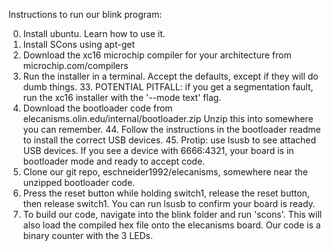Instructions to run our blink program:

0. Install ubuntu. Learn how to use it.
1. Install SCons using apt-get
2. Download the xc16 microchip compiler for your architecture from microchip.com/compilers
3. Run the installer in a terminal. Accept the defaults, except if they will do dumb things.
	33. POTENTIAL PITFALL: if you get a segmentation fault, run the xc16 installer with the '--mode text' flag.
4. Download the bootloader code from elecanisms.olin.edu/internal/bootloader.zip Unzip this into somewhere you can remember. 
	44. Follow the instructions in the bootloader readme to install the correct USB devices.
	45. Protip: use lsusb to see attached USB devices. If you see a device with 6666:4321, your board is in bootloader mode and ready to accept code.
5. Clone our git repo, eschneider1992/elecanisms, somewhere near the unzipped bootloader code.
55. Press the reset button while holding switch1, release the reset button, then release switch1. You can run lsusb to confirm your board is ready.
6. To build our code, navigate into the blink folder and run 'scons'. This will also load the compiled hex file onto the elecanisms board. Our code is a binary counter with the 3 LEDs.